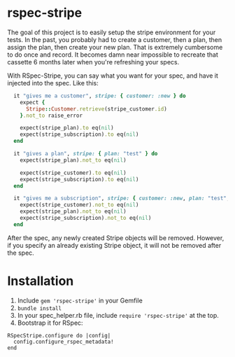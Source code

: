 rspec-stripe
============

The goal of this project is to easily setup the stripe environment for your tests. In the past, you probably had to create a customer, then a plan, then assign the plan, then create your new plan. That is extremely cumbersome to do once and record. It becomes damn near impossible to recreate that cassette 6 months later when you're refreshing your specs.

With RSpec-Stripe, you can say what you want for your spec, and have it injected into the spec. Like this:

```ruby
  it "gives me a customer", stripe: { customer: :new } do
    expect {
      Stripe::Customer.retrieve(stripe_customer.id)
    }.not_to raise_error

    expect(stripe_plan).to eq(nil)
    expect(stripe_subscription).to eq(nil)
  end

  it "gives a plan", stripe: { plan: "test" } do
    expect(stripe_plan).not_to eq(nil)

    expect(stripe_customer).to eq(nil)
    expect(stripe_subscription).to eq(nil)
  end

  it "gives me a subscription", stripe: { customer: :new, plan: "test", subscription: "test" } do
    expect(stripe_customer).not_to eq(nil)
    expect(stripe_plan).not_to eq(nil)
    expect(stripe_subscription).not_to eq(nil)
  end
```

After the spec, any newly created Stripe objects will be removed. However, if you specify an already existing Stripe object, it will not be removed after the spec.

Installation
============

1. Include `gem 'rspec-stripe'` in your Gemfile
2. `bundle install`
3. In your spec_helper.rb file, include `require 'rspec-stripe'` at the top. 
4. Bootstrap it for RSpec:

```
RSpecStripe.configure do |config|
  config.configure_rspec_metadata!
end
```

